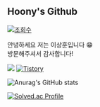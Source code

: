 ## Hoony's Github  

[![조회수](https://hits.seeyoufarm.com/api/count/incr/badge.svg?url=https://github.com/isanghoony%2Fgjbae1212%2Fhit-counter&count_bg=%23FFD89C&title_bg=%2385A389&icon=github.svg&icon_color=%23E7E7E7&title=hits&edge_plat=false)](https://hits.seeyoufarm.com)

안녕하세요 저는 이상훈입니다 😁</br>
방문해주셔서 감사합니다!

<a href="mailto:isanghoony@gmail.com"><img src="https://img.shields.io/badge/Gmail-EA4335?style=flat-square&logo=Gmail&logoColor=black"/></a>
<a href="https://hun-developer.tistory.com"><img alt="Tistory" src ="https://img.shields.io/badge/Tistory-000000.svg?&style=flat-square&logo=Tistory&logoColor=white"/></a>
 
 ![Anurag's GitHub stats](https://github-readme-stats.vercel.app/api?username=isanghoony&show_icons=true&theme=gruvbox)

 [![Solved.ac Profile](http://mazassumnida.wtf/api/v2/generate_badge?boj=dlso92)](https://solved.ac/dlso92/)
